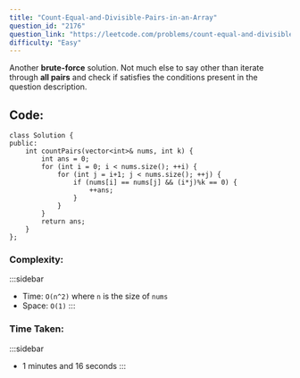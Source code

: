 ```yaml
---
title: "Count-Equal-and-Divisible-Pairs-in-an-Array"
question_id: "2176"
question_link: "https://leetcode.com/problems/count-equal-and-divisible-pairs-in-an-array/"
difficulty: "Easy"
---
```


Another **brute-force** solution. 
Not much else to say other than iterate through **all pairs** and check if satisfies the conditions present in the question description.

## Code<span>:</span>

```{.cpp}
class Solution {
public:
    int countPairs(vector<int>& nums, int k) {
        int ans = 0;
        for (int i = 0; i < nums.size(); ++i) {
            for (int j = i+1; j < nums.size(); ++j) {
                if (nums[i] == nums[j] && (i*j)%k == 0) {
                    ++ans;
                }
            }
        }
        return ans;
    }
};
```

### Complexity<span>:</span>

:::sidebar
- Time: `O(n^2)` where `n` is the size of `nums`
- Space: `O(1)`
:::

### Time Taken<span>:</span>

:::sidebar
- 1 minutes and 16 seconds
:::
